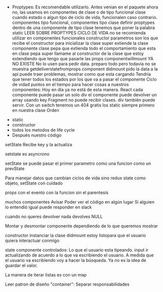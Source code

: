 * Proptypes: Es recomendable utilizarlo.
Antes venian en el paquete ahora no, las usamos en componentes de clase o de tipo funcional
clase cuando estado o algun tipo de ciclo de vida, funcionalen caso contrario.
componentes tipo funcional, componentes tipo clase
definir proptypes dentro de una componente de tipo clase tenemos que poner la palabra static
LEER SOBRE PROPTYPES
CICLO DE VIDA no se recomienda utilizar en componentes funcionales
constructor
parametros son los que recibe el constructor para inicializar la clase
super extiende la clase componente
clase pepa que extienda todo el comportamiento que esta en clase pepa
super llamame al constructor de la clase que estoy extendiendo que tengo que pasarle las props
componentwillmount YA NO EXISTE No lo usen para pedir data. preparo todo pero todavía no se muestra
getdeliverstatefromprops
component didmount pido la data a la api puede traer problemas, mostrar como que esta cargando
Tendría que tener todos los estados por los que va a pasar el componente
Ciclo de vidad puntos en el tiempo para hacer cosas a nuestros componentes: Hoy en día ya no está de esta manera.
React cada componente puede pasar un solo div
el componente puede devolver un array usando key
Fragment no puede recibir clases. div también puede servir.
Con un switch tenemos un 404 gratis
los static siempre primero en nuestra clase
Orden
- static 
- constructor
- todos los metodos de life cycle
- Después nuestro código

setState Recibe key y la actualiza

setstate es asyncrono

setState se puede pasar el primer parametro como una funcion como un prevState

Para manejar datos que cambian ciclos de vida sino redux
state como objeto, setState con cuidado

props con el evento con la funcion sin el parentesís

muchos componentes
Avisar
Poder ver el código en algún lugar
Si alguien lo entendió igual puede responder en slack


cuando no queres devolver nada devolves NULL

Montar y desmontar componente dependiendo de lo que queremos mostrar

constructor instanciar la clase
didmount estoy listopara que el usuario quiera interactuar conmigo

state componente controlados: Lo que el usuario esta tipeando. 
input ir actualizando de acuerdo a lo que va escribiendo el usuario. A medida que el usuario va escribiendo voy a hacer la búsqueda.
Ya no es la idea de guardar el valor.

La manera de iterar listas es con un map

Leer patron de diseño "container": Separar responsabilidades





